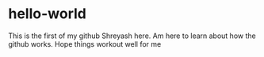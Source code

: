 # hello-world
This is the first of my github
Shreyash here. Am here to learn about how the github works.
Hope things workout well for me
